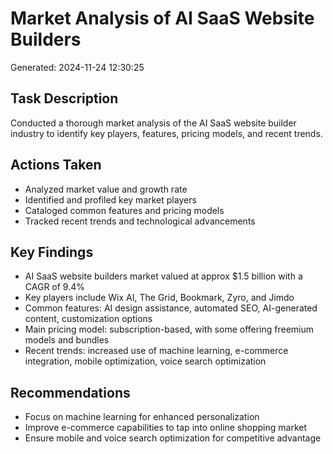 # Market Analysis of AI SaaS Website Builders
Generated: 2024-11-24 12:30:25

## Task Description
Conducted a thorough market analysis of the AI SaaS website builder industry to identify key players, features, pricing models, and recent trends.

## Actions Taken
- Analyzed market value and growth rate
- Identified and profiled key market players
- Cataloged common features and pricing models
- Tracked recent trends and technological advancements


## Key Findings
- AI SaaS website builders market valued at approx $1.5 billion with a CAGR of 9.4%
- Key players include Wix AI, The Grid, Bookmark, Zyro, and Jimdo
- Common features: AI design assistance, automated SEO, AI-generated content, customization options
- Main pricing model: subscription-based, with some offering freemium models and bundles
- Recent trends: increased use of machine learning, e-commerce integration, mobile optimization, voice search optimization


## Recommendations
- Focus on machine learning for enhanced personalization
- Improve e-commerce capabilities to tap into online shopping market
- Ensure mobile and voice search optimization for competitive advantage

